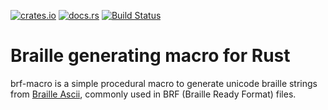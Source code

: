 [![crates.io][crates-badge]][crates-url] [![docs.rs][docs-badge]][docs-url]
[![Build Status][actions-badge]][actions-url]

[crates-badge]: https://img.shields.io/crates/v/brf-macro
[crates-url]: https://crates.io/crates/brf-macro
[docs-badge]: https://docs.rs/brf-macro/badge.svg
[docs-url]: https://docs.rs/brf-macro
[actions-badge]: https://github.com/alexmoon/brf-macro/workflows/CI/badge.svg
[actions-url]: https://github.com/alexmoon/brf-macro/actions?query=workflow%3ACI+branch%3Amain

# Braille generating macro for Rust

brf-macro is a simple procedural macro to generate unicode braille strings from
[Braille Ascii](https://en.wikipedia.org/wiki/Braille_ASCII), commonly used in
BRF (Braille Ready Format) files.
